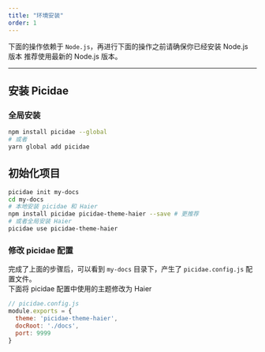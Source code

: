 ```yaml
---
title: "环境安装"
order: 1
---
```


下面的操作依赖于 `Node.js`，再进行下面的操作之前请确保你已经安装 Node.js 版本
推荐使用最新的 Node.js 版本。

<toc>

---

## 安装 Picidae

### 全局安装
```bash
npm install picidae --global
# 或者
yarn global add picidae 
```

## 初始化项目

```bash
picidae init my-docs
cd my-docs
# 本地安装 picidae 和 Haier
npm install picidae picidae-theme-haier --save # 更推荐
# 或者全局安装 Haier
picidae use picidae-theme-haier
```

### 修改 picidae 配置

完成了上面的步骤后，可以看到 `my-docs` 目录下，产生了 `picidae.config.js` 配置文件。  
下面将 picidae 配置中使用的主题修改为 Haier
```javascript
// picidae.config.js
module.exports = {
  theme: 'picidae-theme-haier',
  docRoot: './docs',
  port: 9999
}
```
